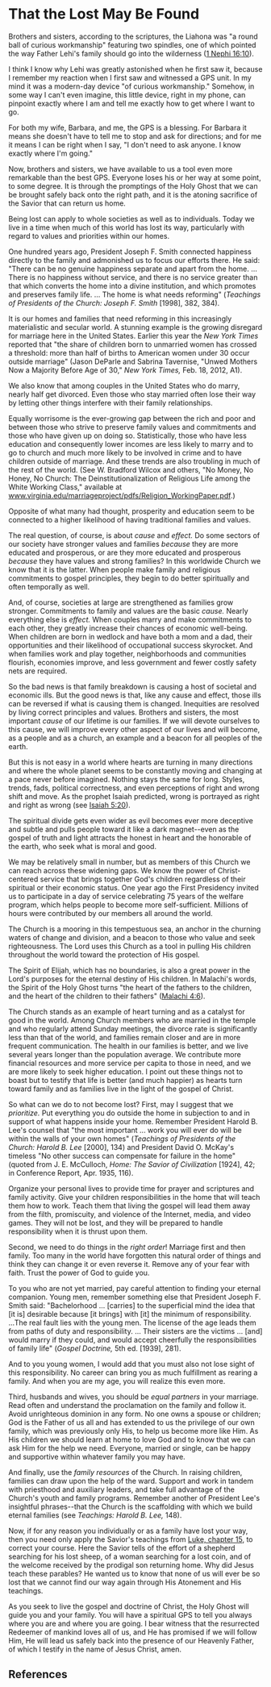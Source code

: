 # That the Lost May Be Found

Brothers and sisters, according to the scriptures, the Liahona was "a round
ball of curious workmanship" featuring two spindles, one of which pointed the
way Father Lehi's family should go into the wilderness ([1 Nephi
16:10](/scriptures/bofm/1-ne/16.10?lang=eng#9)).

I think I know why Lehi was greatly astonished when he first saw it, because I
remember my reaction when I first saw and witnessed a GPS unit. In my mind it
was a modern-day device "of curious workmanship." Somehow, in some way I can't
even imagine, this little device, right in my phone, can pinpoint exactly
where I am and tell me exactly how to get where I want to go.

For both my wife, Barbara, and me, the GPS is a blessing. For Barbara it means
she doesn't have to tell me to stop and ask for directions; and for me it
means I can be right when I say, "I don't need to ask anyone. I know exactly
where I'm going."

Now, brothers and sisters, we have available to us a tool even more remarkable
than the best GPS. Everyone loses his or her way at some point, to some
degree. It is through the promptings of the Holy Ghost that we can be brought
safely back onto the right path, and it is the atoning sacrifice of the Savior
that can return us home.

Being lost can apply to whole societies as well as to individuals. Today we
live in a time when much of this world has lost its way, particularly with
regard to values and priorities within our homes.

One hundred years ago, President Joseph F. Smith connected happiness directly
to the family and admonished us to focus our efforts there. He said: "There
can be no genuine happiness separate and apart from the home. ... There is no
happiness without service, and there is no service greater than that which
converts the home into a divine institution, and which promotes and preserves
family life. ... The home is what needs reforming" (_Teachings of Presidents of
the Church: Joseph F. Smith_ [1998], 382, 384).

It is our homes and families that need reforming in this increasingly
materialistic and secular world. A stunning example is the growing disregard
for marriage here in the United States. Earlier this year the _New York Times_
reported that "the share of children born to unmarried women has crossed a
threshold: more than half of births to American women under 30 occur outside
marriage" (Jason DeParle and Sabrina Tavernise, "Unwed Mothers Now a Majority
Before Age of 30," _New York Times,_ Feb. 18, 2012, A1).

We also know that among couples in the United States who do marry, nearly half
get divorced. Even those who stay married often lose their way by letting
other things interfere with their family relationships.

Equally worrisome is the ever-growing gap between the rich and poor and
between those who strive to preserve family values and commitments and those
who have given up on doing so. Statistically, those who have less education
and consequently lower incomes are less likely to marry and to go to church
and much more likely to be involved in crime and to have children outside of
marriage. And these trends are also troubling in much of the rest of the
world. (See W. Bradford Wilcox and others, "No Money, No Honey, No Church: The
Deinstitutionalization of Religious Life among the White Working Class,"
available at www.virginia.edu/marriageproject/pdfs/Religion_WorkingPaper.pdf.)

Opposite of what many had thought, prosperity and education seem to be
connected to a higher likelihood of having traditional families and values.

The real question, of course, is about _cause_ and _effect._ Do some sectors
of our society have stronger values and families _because_ they are more
educated and prosperous, or are they more educated and prosperous _because_
they have values and strong families? In this worldwide Church we know that it
is the latter. When people make family and religious commitments to gospel
principles, they begin to do better spiritually and often temporally as well.

And, of course, societies at large are strengthened as families grow stronger.
Commitments to family and values are the basic _cause._ Nearly everything else
is _effect._ When couples marry and make commitments to each other, they
greatly increase their chances of economic well-being. When children are born
in wedlock and have both a mom and a dad, their opportunities and their
likelihood of occupational success skyrocket. And when families work and play
together, neighborhoods and communities flourish, economies improve, and less
government and fewer costly safety nets are required.

So the bad news is that family breakdown is causing a host of societal and
economic ills. But the good news is that, like any cause and effect, those
ills can be reversed if what is causing them is changed. Inequities are
resolved by living correct principles and values. Brothers and sisters, the
most important _cause_ of our lifetime is our families. If we will devote
ourselves to this cause, we will improve every other aspect of our lives and
will become, as a people and as a church, an example and a beacon for all
peoples of the earth.

But this is not easy in a world where hearts are turning in many directions
and where the whole planet seems to be constantly moving and changing at a
pace never before imagined. Nothing stays the same for long. Styles, trends,
fads, political correctness, and even perceptions of right and wrong shift and
move. As the prophet Isaiah predicted, wrong is portrayed as right and right
as wrong (see [Isaiah 5:20](/scriptures/ot/isa/5.20?lang=eng#19)).

The spiritual divide gets even wider as evil becomes ever more deceptive and
subtle and pulls people toward it like a dark magnet--even as the gospel of
truth and light attracts the honest in heart and the honorable of the earth,
who seek what is moral and good.

We may be relatively small in number, but as members of this Church we can
reach across these widening gaps. We know the power of Christ-centered service
that brings together God's children regardless of their spiritual or their
economic status. One year ago the First Presidency invited us to participate
in a day of service celebrating 75 years of the welfare program, which helps
people to become more self-sufficient. Millions of hours were contributed by
our members all around the world.

The Church is a mooring in this tempestuous sea, an anchor in the churning
waters of change and division, and a beacon to those who value and seek
righteousness. The Lord uses this Church as a tool in pulling His children
throughout the world toward the protection of His gospel.

The Spirit of Elijah, which has no boundaries, is also a great power in the
Lord's purposes for the eternal destiny of His children. In Malachi's words,
the Spirit of the Holy Ghost turns "the heart of the fathers to the children,
and the heart of the children to their fathers" ([Malachi
4:6](/scriptures/ot/mal/4.6?lang=eng#5)).

The Church stands as an example of heart turning and as a catalyst for good in
the world. Among Church members who are married in the temple and who
regularly attend Sunday meetings, the divorce rate is significantly less than
that of the world, and families remain closer and are in more frequent
communication. The health in our families is better, and we live several years
longer than the population average. We contribute more financial resources and
more service per capita to those in need, and we are more likely to seek
higher education. I point out these things not to boast but to testify that
life is better (and much happier) as hearts turn toward family and as families
live in the light of the gospel of Christ.

So what can we do to not become lost? First, may I suggest that we
_prioritize._ Put everything you do outside the home in subjection to and in
support of what happens inside your home. Remember President Harold B. Lee's
counsel that "the most important ... work you will ever do will be within the
walls of your own homes" (_Teachings of Presidents of the Church: Harold B.
Lee_ [2000], 134) and President David O. McKay's timeless "No other success
can compensate for failure in the home" (quoted from J. E. McCulloch, _Home:
The Savior of Civilization_ [1924], 42; in Conference Report, Apr. 1935, 116).

Organize your personal lives to provide time for prayer and scriptures and
family activity. Give your children responsibilities in the home that will
teach them how to work. Teach them that living the gospel will lead them away
from the filth, promiscuity, and violence of the Internet, media, and video
games. They will not be lost, and they will be prepared to handle
responsibility when it is thrust upon them.

Second, we need to do things in the _right order_! Marriage first and then
family. Too many in the world have forgotten this natural order of things and
think they can change it or even reverse it. Remove any of your fear with
faith. Trust the power of God to guide you.

To you who are not yet married, pay careful attention to finding your eternal
companion. Young men, remember something else that President Joseph F. Smith
said: "Bachelorhood ... [carries] to the superficial mind the idea that [it is]
desirable because [it brings] with [it] the minimum of responsibility. ...The
real fault lies with the young men. The license of the age leads them from
paths of duty and responsibility. ... Their sisters are the victims ... [and]
would marry if they could, and would accept cheerfully the responsibilities of
family life" (_Gospel Doctrine,_ 5th ed. [1939], 281).

And to you young women, I would add that you must also not lose sight of this
responsibility. No career can bring you as much fulfillment as rearing a
family. And when you are my age, you will realize this even more.

Third, husbands and wives, you should be _equal partners_ in your marriage.
Read often and understand the proclamation on the family and follow it. Avoid
unrighteous dominion in any form. No one owns a spouse or children; God is the
Father of us all and has extended to us the privilege of our own family, which
was previously only His, to help us become more like Him. As His children we
should learn at home to love God and to know that we can ask Him for the help
we need. Everyone, married or single, can be happy and supportive within
whatever family you may have.

And finally, use the _family resources_ of the Church. In raising children,
families can draw upon the help of the ward. Support and work in tandem with
priesthood and auxiliary leaders, and take full advantage of the Church's
youth and family programs. Remember another of President Lee's insightful
phrases--that the Church is the scaffolding with which we build eternal
families (see _Teachings: Harold B. Lee,_ 148).

Now, if for any reason you individually or as a family have lost your way,
then you need only apply the Savior's teachings from [Luke, chapter
15](/scriptures/nt/luke/15?lang=eng), to correct your course. Here the Savior
tells of the effort of a shepherd searching for his lost sheep, of a woman
searching for a lost coin, and of the welcome received by the prodigal son
returning home. Why did Jesus teach these parables? He wanted us to know that
none of us will ever be so lost that we cannot find our way again through His
Atonement and His teachings.

As you seek to live the gospel and doctrine of Christ, the Holy Ghost will
guide you and your family. You will have a spiritual GPS to tell you always
where you are and where you are going. I bear witness that the resurrected
Redeemer of mankind loves all of us, and He has promised if we will follow
Him, He will lead us safely back into the presence of our Heavenly Father, of
which I testify in the name of Jesus Christ, amen.

## References

